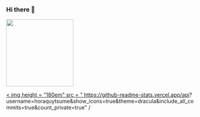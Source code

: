 ### Hi there 👋

<!--
**Horaquytsume/horaquytsume** is a ✨ _special_ ✨ repository because its `README.md` (this file) appears on your GitHub profile.

Olá Meu Nome È Jose Walace Oliveira Baieta Tenho 22 Anos, Moro Itaim Paulista/Zona Leste

-Curso HABILITAÇÃO PROFISSIONAL TÉCNICA DE NÍVEL MÉDIO EM INFORMÁTICA  pelo SENAC cursando,
-Curso AUXILIAR DE SERVIÇOS ADMINISTRATIVOS - NP Pela Is Bet Cursando
-Curso OPERADOR DE COMPUTADOR Pelo SENAC CONCLUÍDO
-Conhecimentos intermediário  de Excel (Tabela Dinâmica e fórmulas)

-Boa vivência com as rotinas administrativas ( controle de prazos e documentos, criação de relatórios)
Estou caminhando pelo mundo da tecnologia por ser algo que me deixa super feliz de aprender coisas que já tinha uma paixão. T.l

-->
 <div>
  <a href="https://github.com/horaquytsume">
  <img height="180em" src="https://github-readme-stats.vercel.app/api?username=horaquytsume&show_icons=true&theme=dark&include_all_commits=true&count_private=true"/>
   
< img height = "180em" src = " https://github-readme-stats.vercel.app/api?
username=horaquytsume&show_icons=true&theme=dracula&include_all_commits=true&count_private=true" /
      </div>
   

